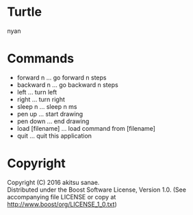# Turtle

nyan

# Commands

* forward n ... go forward n steps
* backward n ... go backward n steps
* left ... turn left
* right ... turn right
* sleep n ... sleep n ms
* pen up ... start drawing
* pen down ... end drawing
* load [filename] ... load command from [filename]
* quit ... quit this application

# Copyright
Copyright (C) 2016 akitsu sanae.  
Distributed under the Boost Software License, Version 1.0. 
(See accompanying file LICENSE or copy at http://www.boost/org/LICENSE_1_0.txt)  


